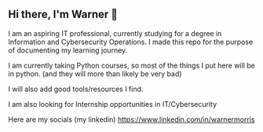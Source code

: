 ## Hi there, I'm Warner 👋
I am an aspiring IT professional, currently studying for a degree in Information and Cybersecurity Operations. 
I made this repo for the purpose of documenting my learning journey.

I am currently taking Python courses, so most of the things I put here will be in python. (and they will more than likely be very bad)


I will also add good tools/resources I find.

I am also looking for Internship opportunities in IT/Cybersecurity

Here are my socials (my linkedin)
https://www.linkedin.com/in/warnermorris

<!--
**wamorris86/wamorris86** is a ✨ _special_ ✨ repository because its `README.md` (this file) appears on your GitHub profile.

Here are some ideas to get you started:

- 🔭 I’m currently working on ...
- 🌱 I’m currently learning ...
- 👯 I’m looking to collaborate on ...
- 🤔 I’m looking for help with ...
- 💬 Ask me about ...
- 📫 How to reach me: ...
- 😄 Pronouns: ...
- ⚡ Fun fact: ...
-->
